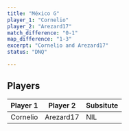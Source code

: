 ```yaml
---
title: "México G"
player_1: "Cornelio"
player_2: "Arezard17"
match_difference: "0-1"
map_difference: "1-3"
excerpt: "Cornelio and Arezard17"
status: "DNQ"

---
```

## Players

| Player 1 | Player 2 | Subsitute |
| -- | -- | -- |
| Cornelio | Arezard17 | NIL |
